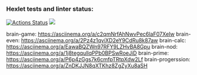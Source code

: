 ### Hexlet tests and linter status:
[![Actions Status](https://github.com/Komplexee/frontend-project-44/actions/workflows/hexlet-check.yml/badge.svg)](https://github.com/Komplexee/frontend-project-44/actions)
<a href="https://codeclimate.com/github/Komplexee/frontend-project-44/maintainability"><img src="https://api.codeclimate.com/v1/badges/4186a39dfab0b14215a0/maintainability" /></a>

brain-game: https://asciinema.org/a/c2qmNrfAhNwvPec6laF07XeIw
brain-even: https://asciinema.org/a/2Pz4z1qviXD2eY9CdRu8k87aw
brain-calc: https://asciinema.org/a/EawaBQZWn97RFY9LZHvBA8Gpu
brain-nod: https://asciinema.org/a/1j8tegqullqPPb0BPSwRoeJiD
brain-prime: https://asciinema.org/a/P6p4zGgs7k6cmfpTRtpXdw2Lf
brain-progerssion: https://asciinema.org/a/ZnDKJJN8qXTKhz8ZgZyXu8aSH
